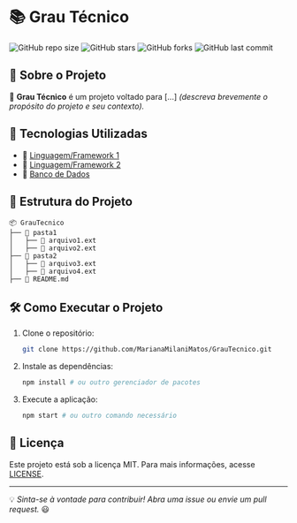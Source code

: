 # 📚 Grau Técnico

![GitHub repo size](https://img.shields.io/github/repo-size/MarianaMilaniMatos/GrauTecnico?style=for-the-badge)
![GitHub stars](https://img.shields.io/github/stars/MarianaMilaniMatos/GrauTecnico?style=for-the-badge)
![GitHub forks](https://img.shields.io/github/forks/MarianaMilaniMatos/GrauTecnico?style=for-the-badge)
![GitHub last commit](https://img.shields.io/github/last-commit/MarianaMilaniMatos/GrauTecnico?style=for-the-badge)

## 📌 Sobre o Projeto

🎯 **Grau Técnico** é um projeto voltado para [...] *(descreva brevemente o propósito do projeto e seu contexto).* 

## 🚀 Tecnologias Utilizadas

- 🔹 [Linguagem/Framework 1](https://link.com)
- 🔹 [Linguagem/Framework 2](https://link.com)
- 🔹 [Banco de Dados](https://link.com)

## 📂 Estrutura do Projeto

```
📦 GrauTecnico
├── 📁 pasta1
│   ├── 📄 arquivo1.ext
│   ├── 📄 arquivo2.ext
├── 📁 pasta2
│   ├── 📄 arquivo3.ext
│   ├── 📄 arquivo4.ext
├── 📄 README.md
```

## 🛠 Como Executar o Projeto

1. Clone o repositório:
   ```sh
   git clone https://github.com/MarianaMilaniMatos/GrauTecnico.git
   ```
2. Instale as dependências:
   ```sh
   npm install # ou outro gerenciador de pacotes
   ```
3. Execute a aplicação:
   ```sh
   npm start # ou outro comando necessário
   ```

## 📜 Licença

Este projeto está sob a licença MIT. Para mais informações, acesse [LICENSE](LICENSE).

---

💡 *Sinta-se à vontade para contribuir! Abra uma issue ou envie um pull request.* 😃
